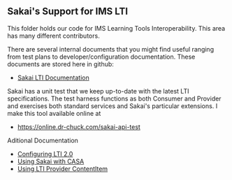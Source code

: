Sakai's Support for IMS LTI
---------------------------

This folder holds our code for IMS Learning Tools Interoperability.   This area has many different contributors.  

There are several internal documents that you might find useful ranging from test plans to developer/configuration
documentation.  These documents are stored here in github:

* [Sakai LTI Documentation](https://github.com/sakaiproject/sakai/tree/master/basiclti/basiclti-docs/resources/docs)

Sakai has a unit test that we keep up-to-date with the latest LTI specifications.  The 
test harness functions as both Consumer and Provider and exercises both standard services 
and Sakai's particular extensions.  I make this tool available online at

* https://online.dr-chuck.com/sakai-api-test

Aditional Documentation

* [Configuring LTI 2.0](docs/LTI2.md)
* [Using Sakai with CASA](docs/CASA.md)
* [Using LTI Provider ContentItem](docs/CONTENTITEM.md)

